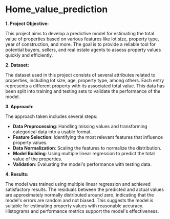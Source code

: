 # Home_value_prediction

**1. Project Objective:**

This project aims to develop a predictive model for estimating the total value of properties based on various features like lot size, property type, year of construction, and more. The goal is to provide a reliable tool for potential buyers, sellers, and real estate agents to assess property values quickly and efficiently.

**2. Dataset:**

The dataset used in this project consists of several attributes related to properties, including lot size, age, property type, among others. Each entry represents a different property with its associated total value. This data has been split into training and testing sets to validate the performance of the model.

**3. Approach:**

The approach taken includes several steps:

- **Data Preprocessing**: Handling missing values and transforming categorical data into a usable format.
- **Feature Selection**: Identifying the most relevant features that influence property values.
- **Data Normalization**: Scaling the features to normalize the distribution.
- **Model Building**: Using multiple linear regression to predict the total value of the properties.
- **Validation**: Evaluating the model's performance with testing data.

**4. Results:**

The model was trained using multiple linear regression and achieved satisfactory results. The residuals between the predicted and actual values are approximately normally distributed around zero, indicating that the model's errors are random and not biased. This suggests the model is suitable for estimating property values with reasonable accuracy. Histograms and performance metrics support the model's effectiveness.


